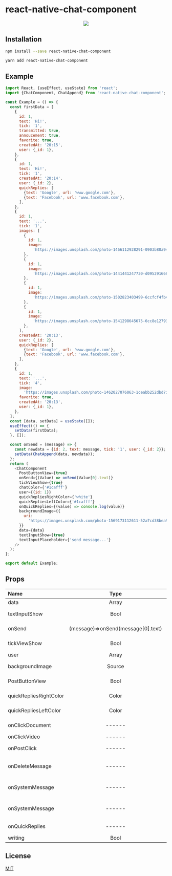 # react-native-chat-component

<p align="center">
  <img src="https://user-images.githubusercontent.com/28515389/98550209-e06ea900-22ac-11eb-8570-782fd8e3dcc8.PNG">
</p>

## Installation

```bash
npm install --save react-native-chat-component

yarn add react-native-chat-component
```

## Example

```javascript
import React, {useEffect, useState} from 'react';
import {ChatComponent, ChatAppend} from 'react-native-chat-component';

const Example = () => {
  const firstData = [
    {
      id: 1,
      text: 'Hi!',
      tick: '1',
      transmitted: true,
      annoucement: true,
      favorite: true,
      createdAt: '20:15',
      user: {_id: 1},
    },
    {
      id: 1,
      text: 'Hi!',
      tick: '1',
      createdAt: '20:14',
      user: {_id: 2},
      quickReplies: [
        {text: 'Google', url: 'www.google.com'},
        {text: 'Facebook', url: 'www.facebook.com'},
      ],
    },
    {
      id: 1,
      text: '...',
      tick: '1',
      images: [
        {
          id: 1,
          image:
            'https://images.unsplash.com/photo-1466112928291-0903b80a9466?ixlib=rb-1.2.1&ixid=eyJhcHBfaWQiOjEyMDd9&auto=format&fit=crop&w=500&q=60',
        },
        {
          id: 1,
          image:
            'https://images.unsplash.com/photo-1441441247730-d09529166668?ixlib=rb-1.2.1&ixid=eyJhcHBfaWQiOjEyMDd9&auto=format&fit=crop&w=500&q=60',
        },
        {
          id: 1,
          image:
            'https://images.unsplash.com/photo-1502823403499-6ccfcf4fb453?ixlib=rb-1.2.1&ixid=eyJhcHBfaWQiOjEyMDd9&auto=format&fit=crop&w=500&q=60',
        },
        {
          id: 1,
          image:
            'https://images.unsplash.com/photo-1541298645675-6cc8e127934d?ixlib=rb-1.2.1&ixid=eyJhcHBfaWQiOjEyMDd9&auto=format&fit=crop&w=500&q=60',
        },
      ],
      createdAt: '20:13',
      user: {_id: 2},
      quickReplies: [
        {text: 'Google', url: 'www.google.com'},
        {text: 'Facebook', url: 'www.facebook.com'},
      ],
    },
    {
      id: 1,
      text: '...',
      tick: '4',
      image:
        'https://images.unsplash.com/photo-1462027076063-1ceabb252dbd?ixlib=rb-1.2.1&ixid=eyJhcHBfaWQiOjEyMDd9&auto=format&fit=crop&w=500&q=60',
      favorite: true,
      createdAt: '20:13',
      user: {_id: 1},
    },
  ];
  const [data, setData] = useState([]);
  useEffect(() => {
    setData(firstData);
  }, []);

  const onSend = (message) => {
    const newdata = {id: 2, text: message, tick: '1', user: {_id: 2}};
    setData(ChatAppend(data, newdata));
  };
  return (
    <ChatComponent
      PostButtonView={true}
      onSend={(Value) => onSend(Value[0].text)}
      tickViewShow={true}
      chatColor={'#1cafff'}
      user={{id: 1}}
      quickRepliesRightColor={'white'}
      quickRepliesLeftColor={'#1cafff'}
      onQuickReplies={(value) => console.log(value)}
      backgroundImage={{
        uri:
          'https://images.unsplash.com/photo-1569173112611-52a7cd38bea9?ixlib=rb-1.2.1&ixid=eyJhcHBfaWQiOjEyMDd9&auto=format&fit=crop&w=500&q=60',
      }}
      data={data}
      textInputShow={true}
      textInputPlaceholder={'send message...'}
    />
  );
};

export default Example;
```

## Props

| Name                   |                Type                |                 Description |
| :--------------------- | :--------------------------------: | --------------------------: |
| data                   |               Array                |                message data |
| textInputShow          |                Bool                |          Text input visible |
| onSend                 | (message)=>onSend(message[0].text) |            Text input value |
| tickViewShow           |                Bool                |       message state visible |
| user                   |               Array                |               user={{id:1}} |
| backgroundImage        |               Source               |            Background Image |
| PostButtonView         |                Bool                |         Post Button Visible |
| quickRepliesRightColor |               Color                |    quickReplies Right Color |
| quickRepliesLeftColor  |               Color                |     quickReplies Left Color |
| onClickDocument        |               ------               |              Document Click |
| onClickVideo           |               ------               |                 Video Click |
| onPostClick            |               ------               |           Post Button Click |
| onDeleteMessage        |               ------               | Message delete button Click |
| onSystemMessage        |               ------               | System message button Click |
| onSystemMessage        |               ------               | System message button Click |
| onQuickReplies         |               ------               | onQuickReplies button Click |
| writing                |                Bool                |                     writing |

## License

[MIT](https://choosealicense.com/licenses/mit/)
